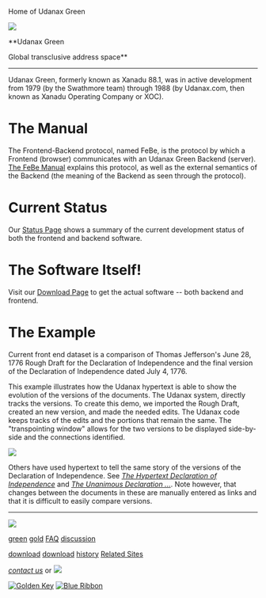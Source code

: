 Home of Udanax Green



[![](../images/logo.gif)](../index.html)

**Udanax
Green

Global transclusive address space**

---

Udanax Green, formerly known as Xanadu 88.1, was in active
development from 1979 (by the Swathmore team) through 1988 (by Udanax.com,
then known as Xanadu Operating Company or XOC).

# The Manual

The Frontend-Backend protocol, named FeBe, is the protocol
by which a Frontend (browser) communicates with an Udanax Green Backend
(server). [The FeBe Manual](febe/index.html) explains this
protocol, as well as the external semantics of the Backend (the meaning
of the Backend as seen through the protocol).

# Current Status

Our [Status Page](status.html) shows a summary
of the current development status of both the frontend and backend software.

# The Software Itself!

Visit our [Download Page](download/index.html) to get the
actual software -- both backend and frontend.

# The Example

Current front end dataset is a comparison of Thomas Jefferson's June
28, 1776 Rough Draft for the Declaration of Independence and the final
version of the Declaration of Independence dated July 4, 1776.

This example illustrates how the Udanax hypertext is able to show the
evolution of the versions of the documents. The Udanax system, directly
tracks the versions. To create this demo, we imported the Rough Draft,
created an new version, and made the needed edits. The Udanax code keeps
tracks of the edits and the portions that remain the same. The "transpointing
window" allows for the two versions to be displayed side-by-side and the
connections identified.

![](images/transpoint.gif)

Others have used hypertext to tell the same story of the versions of
the Declaration of Independence. See *[The
Hypertext Declaration of Independence](http://www.duke.edu/eng169s2/group1/lex3/hyprdecl.htm)* and *[The
Unanimous Declaration ...](http://odur.let.rug.nl/%7Eusa/D/1776-1800/independence/doi.htm)*. Note however, that changes between
the documents in these are manually entered as links and that it is difficult
to easily compare versions.





---

[![](../images/logo.gif)](../index.html)

[green](index.html)
[gold](../gold/index.html)
[FAQ](../FAQ.html)
[discussion](../discussion/index.html)

[download](download/index.html)
[download](../gold/download/index.html)
[history](../history/index.html)
[Related Sites](../related.html)

*[contact us](../contact.html)*
or [![](../images/cmn.gif)](http://www.blindpay.com/crit-me-now.cgi)

[![Golden Key](../images/key.gif)](http://www.privacy.org/ipc/) [![Blue Ribbon](../images/ribbon.gif)](http://mirrors.yahoo.com/eff/blueribbon.html)
